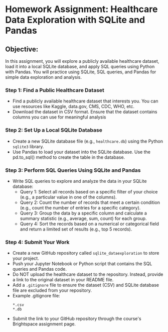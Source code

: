 # Homework Assignment: Healthcare Data Exploration with SQLite and Pandas

## Objective: 
In this assignment, you will explore a publicly available healthcare dataset, load it into a local SQLite database, and apply SQL queries using Python with Pandas. You will practice using SQLite, SQL queries, and Pandas for simple data exploration and analysis.

### Step 1: Find a Public Healthcare Dataset
- Find a publicly available healthcare dataset that interests you. You can use resources like Kaggle, data.gov, CMS, CDC, WHO, etc.
- Download the dataset in CSV format. Ensure that the dataset contains columns you can use for meaningful analysis

### Step 2: Set Up a Local SQLite Database
- Create a new SQLite database file (e.g., `healthcare.db`) using the Python `sqlite3` library.
- Use Pandas to load your dataset into the SQLite database. Use the pd.to_sql() method to create the table in the database.

### Step 3: Perform SQL Queries Using SQLite and Pandas
- Write SQL queries to explore and analyze the data in your SQLite database:
    - Query 1: Select all records based on a specific filter of your choice (e.g., a particular value in one of the columns).
    - Query 2: Count the number of records that meet a certain condition (e.g., count the number of entries for a specific category).
    - Query 3: Group the data by a specific column and calculate a summary statistic (e.g., average, sum, count) for each group.
    - Query 4: Sort the records based on a numerical or categorical field and return a limited set of results (e.g., top 5 records).

### Step 4: Submit Your Work
- Create a new GitHub repository called `sqlite_dataexploration` to store your project.
- Push your Jupyter Notebook or Python script that contains the SQL queries and Pandas code.
- Do NOT upload the healthcare dataset to the repository. Instead, provide a link to the original dataset in your README file.
- Add a `.gitignore` file to ensure the dataset (CSV) and SQLite database file are excluded from your repository.
- Example .gitignore file:
    ```
    *.csv
    *.db
    ```
- Submit the link to your GitHub repository through the course's Brightspace assignment page.


